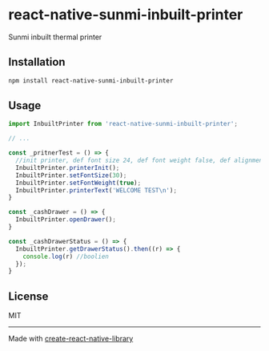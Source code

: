 # react-native-sunmi-inbuilt-printer

Sunmi inbuilt thermal printer

## Installation

```sh
npm install react-native-sunmi-inbuilt-printer
```

## Usage

```js
import InbuiltPrinter from 'react-native-sunmi-inbuilt-printer';

// ...

const _pritnerTest = () => {
  //init printer, def font size 24, def font weight false, def alignment left
  InbuiltPrinter.printerInit();
  InbuiltPrinter.setFontSize(30);
  InbuiltPrinter.setFontWeight(true);
  InbuiltPrinter.printerText('WELCOME TEST\n');
}

const _cashDrawer = () => {
  InbuiltPrinter.openDrawer();
}

const _cashDrawerStatus = () => {
  InbuiltPrinter.getDrawerStatus().then((r) => {
    console.log(r) //boolien
  });
}

```


## License

MIT

---

Made with [create-react-native-library](https://github.com/callstack/react-native-builder-bob)
